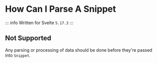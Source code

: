 # How Can I Parse A Snippet

::: info Written for
Svelte `5.17.3`
:::

## Not Supported

Any parsing or processing of data should be done before they're passed into `Snippet`.
